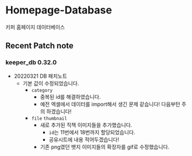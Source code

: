 

# Homepage-Database

키퍼 홈페이지 데이터베이스

## Recent Patch note
### keeper_db 0.32.0
- 20220321 DB 패치노트
    - 기본 값이 수정되었습니다.
        - `category`
            - 중복된 id를 해결하였습니다.
            - 예전 엑셀에서 데이터를 import해서 생긴 문제 같습니다! 다음부턴 주의 하겠습니다!
        - `file` `thumbnail`
            - 새로 추가된 직책 이미지들을 추가했습니다.
                - `id`는 11번에서 18번까지 할당되었습니다.
                - 공유시트에 내용 적어두겠습니다!
            - 기존 png였던 뱃지 이미지들의 확장자를 gif로 수정했습니다.